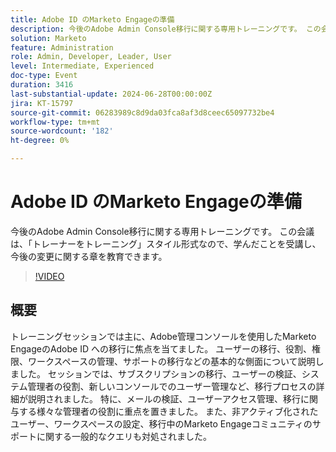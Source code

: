 ```yaml
---
title: Adobe ID のMarketo Engageの準備
description: 今後のAdobe Admin Console移行に関する専用トレーニングです。 この会議は、「トレーナーをトレーニング」スタイル形式なので、学んだことを受講し、今後の変更に関する章を教育できます。
solution: Marketo
feature: Administration
role: Admin, Developer, Leader, User
level: Intermediate, Experienced
doc-type: Event
duration: 3416
last-substantial-update: 2024-06-28T00:00:00Z
jira: KT-15797
source-git-commit: 06283989c8d9da03fca8af3d8ceec65097732be4
workflow-type: tm+mt
source-wordcount: '182'
ht-degree: 0%

---
```



# Adobe ID のMarketo Engageの準備

今後のAdobe Admin Console移行に関する専用トレーニングです。 この会議は、「トレーナーをトレーニング」スタイル形式なので、学んだことを受講し、今後の変更に関する章を教育できます。

>[!VIDEO](https://video.tv.adobe.com/v/3430920/?learn=on)

## 概要

トレーニングセッションでは主に、Adobe管理コンソールを使用したMarketo EngageのAdobe ID への移行に焦点を当てました。 ユーザーの移行、役割、権限、ワークスペースの管理、サポートの移行などの基本的な側面について説明しました。 セッションでは、サブスクリプションの移行、ユーザーの検証、システム管理者の役割、新しいコンソールでのユーザー管理など、移行プロセスの詳細が説明されました。 特に、メールの検証、ユーザーアクセス管理、移行に関与する様々な管理者の役割に重点を置きました。 また、非アクティブ化されたユーザー、ワークスペースの設定、移行中のMarketo Engageコミュニティのサポートに関する一般的なクエリも対処されました。
